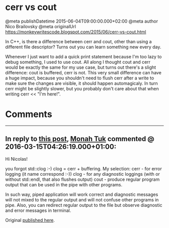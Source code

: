 # cerr vs cout

@meta publishDatetime 2015-06-04T09:00:00.000+02:00
@meta author Nico Brailovsky
@meta originalUrl https://monkeywritescode.blogspot.com/2015/06/cerr-vs-cout.html

In C++, is there a difference between cerr and cout, other than using a different file descriptor? Turns out you can learn something new every day.

Whenever I just want to add a quick print statement because I'm too lazy to debug something, I used to use cout. All along I thought cout and cerr would be exactly the same for my use case, but turns out there's a slight difference: cout is buffered, cerr is not. This very small difference can have a huge impact, because you shouldn't need to flush cerr after a write to make sure the changes are visible, it should happen automagicaly. In turn cerr might be slightly slower, but you probably don't care about that when writing cerr << "I'm here!".


# Comments

---
## In reply to [this post](), [Monah Tuk](https://plus.google.com/+MonahTuk) commented @ 2016-03-15T04:26:19.000+01:00:

Hi Nicolas!

you forgot std::clog :-) clog = cerr + buffering. My selection:
cerr - for error logging (it name correspond :-))
clog - for any diagnostic loggings (with or without std::endl, that also flushes output)
cout - produce regular program output that can be used in the pipe with other programs.

In such way, piped application will work correct and diagnostic messages will not mixed to the regular output and will not confuse other programs in pipe. Also, you can redirect regular output to the file but observe diagnostic and error messages in terminal.

Original [published here](md_blog/2015/0604_cerrvscout.md).
